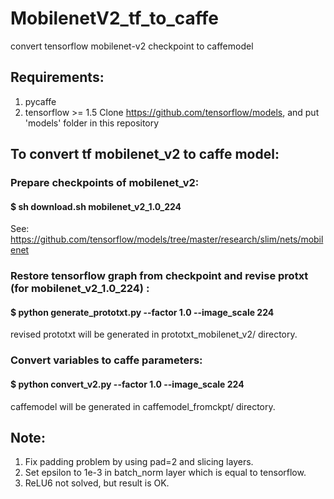 # MobilenetV2_tf_to_caffe
convert tensorflow mobilenet-v2 checkpoint to caffemodel


## Requirements:
1. pycaffe
2. tensorflow >= 1.5
Clone https://github.com/tensorflow/models, and put 'models' folder in this repository


## To convert tf mobilenet_v2 to caffe model:

### Prepare checkpoints of mobilenet_v2:
#### $ sh download.sh mobilenet_v2_1.0_224

See: https://github.com/tensorflow/models/tree/master/research/slim/nets/mobilenet


### Restore tensorflow graph from checkpoint and revise protxt (for mobilenet_v2_1.0_224) :
#### $ python generate_prototxt.py --factor 1.0 --image_scale 224 

revised prototxt will be generated in prototxt_mobilenet_v2/ directory.


### Convert variables to caffe parameters:
#### $ python convert_v2.py --factor 1.0 --image_scale 224

caffemodel will be generated in caffemodel_fromckpt/ directory.


## Note:
1. Fix padding problem by using pad=2 and slicing layers.
2. Set epsilon to 1e-3 in batch_norm layer which is equal to tensorflow.
3. ReLU6 not solved, but result is OK.
